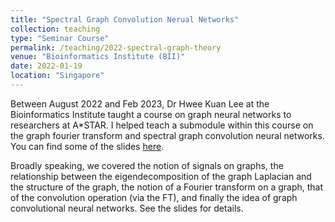 ```yaml
---
title: "Spectral Graph Convolution Nerual Networks"
collection: teaching
type: "Seminar Course"
permalink: /teaching/2022-spectral-graph-theory
venue: "Bioinformatics Institute (BII)"
date: 2022-01-19
location: "Singapore"
---
```

Between August 2022 and Feb 2023, Dr Hwee Kuan Lee at the Bioinformatics Institute taught a course on graph neural networks to researchers at A\*STAR. I helped teach a submodule within this course on the graph fourier transform and spectral graph convolution neural networks. You can find some of the slides [here](/files/SpectralGraphNeuralNets_Jan2023.pdf). 

Broadly speaking, we covered the notion of signals on graphs, the relationship between the eigendecomposition of the graph Laplacian and the structure of the graph, the notion of a Fourier transform on a graph, that of the convolution operation (via the FT), and finally the idea of graph convolutional neural networks. See the slides for details. 